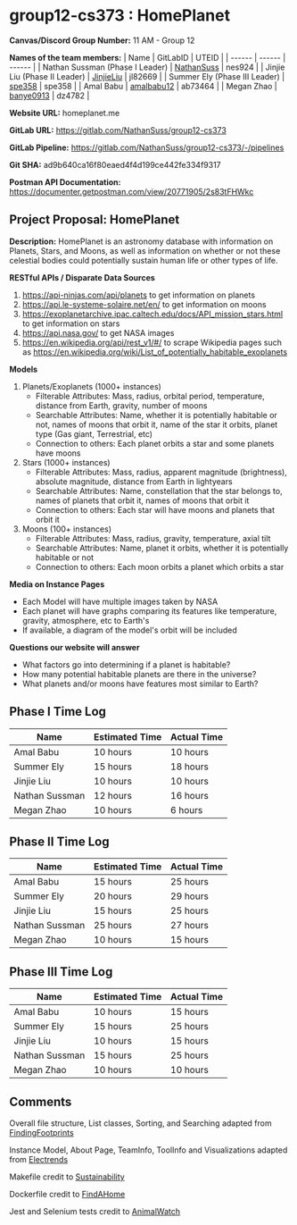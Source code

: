 # group12-cs373 : HomePlanet

**Canvas/Discord Group Number:** 11 AM - Group 12

**Names of the team members:**
| Name | GitLabID | UTEID |
| ------ | ------ | ------ |
| Nathan Sussman (Phase I Leader) | [NathanSuss](https://gitlab.com/NathanSuss) | nes924 |
| Jinjie Liu (Phase II Leader) | [JinjieLiu](https://gitlab.com/JinjieLiu) | jl82669 |
| Summer Ely (Phase III Leader) | [spe358](https://gitlab.com/spe358) | spe358 |
| Amal Babu | [amalbabu12](https://gitlab.com/amalbabu12) | ab73464 |
| Megan Zhao | [banye0913](https://gitlab.com/banye0913) | dz4782 | 

**Website URL:** homeplanet.me

**GitLab URL:**  https://gitlab.com/NathanSuss/group12-cs373

**GitLab Pipeline:** https://gitlab.com/NathanSuss/group12-cs373/-/pipelines

**Git SHA:** ad9b640ca16f80eaed4f4d199ce442fe334f9317

**Postman API Documentation:** https://documenter.getpostman.com/view/20771905/2s83tFHWkc

## Project Proposal: HomePlanet
**Description:** HomePlanet is an astronomy database with information on Planets, Stars, and Moons, as well as information on whether or not these celestial bodies could potentially sustain human life or other types of life.

**RESTful APIs / Disparate Data Sources**
1. https://api-ninjas.com/api/planets to get information on planets
2. https://api.le-systeme-solaire.net/en/ to get information on moons
3. https://exoplanetarchive.ipac.caltech.edu/docs/API_mission_stars.html to get information on stars
4. https://api.nasa.gov/ to get NASA images 
5. https://en.wikipedia.org/api/rest_v1/#/ to scrape Wikipedia pages such as https://en.wikipedia.org/wiki/List_of_potentially_habitable_exoplanets


**Models**
1. Planets/Exoplanets (1000+ instances)
    - Filterable Attributes: Mass, radius, orbital period, temperature, distance from Earth, gravity, number of moons
    - Searchable Attributes: Name, whether it is potentially habitable or not, names of moons that orbit it, name of the star it orbits, planet type (Gas giant, Terrestrial, etc)
    - Connection to others: Each planet orbits a star and some planets have moons
3. Stars (1000+ instances)
    - Filterable Attributes: Mass, radius, apparent magnitude (brightness), absolute magnitude, distance from Earth in lightyears
    - Searchable Attributes: Name, constellation that the star belongs to, names of planets that orbit it, names of moons that orbit it
    - Connection to others: Each star will have moons and planets that orbit it 
3. Moons (100+ instances)
    - Filterable Attributes: Mass, radius, gravity, temperature, axial tilt
    - Searchable Attributes: Name, planet it orbits, whether it is potentially habitable or not
    - Connection to others: Each moon orbits a planet which orbits a star

**Media on Instance Pages**
- Each Model will have multiple images taken by NASA
- Each planet will have graphs comparing its features like temperature, gravity, atmosphere, etc to Earth's
- If available, a diagram of the model's orbit will be included

**Questions our website will answer**
- What factors go into determining if a planet is habitable? 
- How many potential habitable planets are there in the universe?
- What planets and/or moons have features most similar to Earth?

## Phase I Time Log
| Name | Estimated Time | Actual Time |
| ------ | ------ | ------ |
| Amal Babu | 10 hours | 10 hours|
| Summer Ely | 15 hours | 18 hours |
| Jinjie Liu | 10 hours | 10 hours |
| Nathan Sussman | 12 hours| 16 hours |
| Megan Zhao | 10 hours | 6 hours |

## Phase II Time Log
| Name | Estimated Time | Actual Time |
| ------ | ------ | ------ |
| Amal Babu | 15 hours | 25 hours|
| Summer Ely | 20 hours | 29 hours |
| Jinjie Liu | 15 hours | 25 hours |
| Nathan Sussman | 25 hours| 27 hours |
| Megan Zhao | 10 hours | 15 hours |

## Phase III Time Log
| Name | Estimated Time | Actual Time |
| ------ | ------ | ------ |
| Amal Babu | 10 hours | 15 hours|
| Summer Ely | 15 hours | 25 hours |
| Jinjie Liu | 10 hours | 15 hours |
| Nathan Sussman | 15 hours| 25 hours |
| Megan Zhao | 10 hours | 10 hours |

## Comments
Overall file structure, List classes, Sorting, and Searching adapted from [FindingFootprints](https://gitlab.com/AlejandroCantu/group2)

Instance Model, About Page, TeamInfo, ToolInfo and Visualizations adapted from [Electrends](https://gitlab.com/dandom25/electrends/)

Makefile credit to [Sustainability](https://gitlab.com/caitlinlien/cs373-sustainability/)

Dockerfile credit to [FindAHome](https://gitlab.com/aghayalod/find-a-home/-/blob/main/findahome-app/Dockerfile)

Jest and Selenium tests credit to [AnimalWatch](https://gitlab.com/JohnPowow/animalwatch/)
